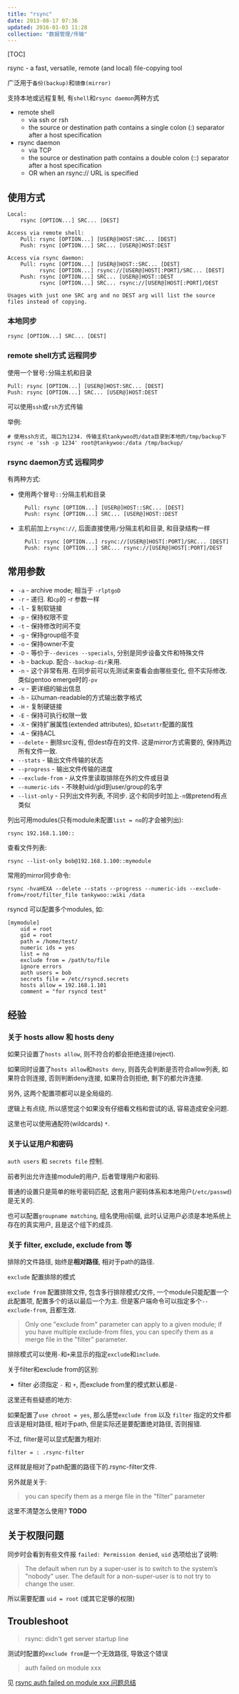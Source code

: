```yaml
---
title: "rsync"
date: 2013-08-17 07:36
updated: 2016-01-03 11:28
collection: "数据管理/传输"
---
```


[TOC]

rsync - a fast, versatile, remote (and local) file-copying tool

广泛用于`备份(backup)`和`镜像(mirror)`

支持本地或远程复制, 有`shell`和`rsync daemon`两种方式

* remote shell
	+ via ssh or rsh
	+ the source or destination path contains a single colon (:) separator after a host specification
* rsync daemon
	+ via TCP
	+ the source or destination path contains a double colon (::) separator after a  host  specification
	+ OR  when  an rsync://  URL  is  specified

## 使用方式 ##

	Local:
		rsync [OPTION...] SRC... [DEST]

	Access via remote shell:
		Pull: rsync [OPTION...] [USER@]HOST:SRC... [DEST]
		Push: rsync [OPTION...] SRC... [USER@]HOST:DEST

	Access via rsync daemon:
		Pull: rsync [OPTION...] [USER@]HOST::SRC... [DEST]
			  rsync [OPTION...] rsync://[USER@]HOST[:PORT]/SRC... [DEST]
		Push: rsync [OPTION...] SRC... [USER@]HOST::DEST
			  rsync [OPTION...] SRC... rsync://[USER@]HOST[:PORT]/DEST

	Usages with just one SRC arg and no DEST arg will list the source files instead of copying.

### 本地同步 ###

	rsync [OPTION...] SRC... [DEST]

### remote shell方式 远程同步 ###

使用一个冒号`:`分隔主机和目录

	Pull: rsync [OPTION...] [USER@]HOST:SRC... [DEST]
	Push: rsync [OPTION...] SRC... [USER@]HOST:DEST

可以使用`ssh`或`rsh`方式传输

举例:

	# 使用ssh方式, 端口为1234. 传输主机tankywoo的/data目录到本地的/tmp/backup下
	rsync -e 'ssh -p 1234' root@tankywoo:/data /tmp/backup/


### rsync daemon方式 远程同步 ###

有两种方式:

* 使用两个冒号`::`分隔主机和目录

		Pull: rsync [OPTION...] [USER@]HOST::SRC... [DEST]
		Push: rsync [OPTION...] SRC... [USER@]HOST::DEST

* 主机前加上`rsync://`, 后面直接使用`/`分隔主机和目录, 和目录结构一样

		Pull: rsync [OPTION...] rsync://[USER@]HOST[:PORT]/SRC... [DEST]
		Push: rsync [OPTION...] SRC... rsync://[USER@]HOST[:PORT]/DEST

## 常用参数 ##

* `-a` - archive mode; 相当于 `-rlptgoD`
* `-r` - 递归. 和`cp`的 -r 参数一样
* `-l` - 复制软链接
* `-p` - 保持权限不变
* `-t` - 保持修改时间不变
* `-g` - 保持group组不变
* `-o` - 保持owner不变
* `-D` - 等价于`--devices --specials`, 分别是同步设备文件和特殊文件
* `-b` - backup. 配合`--backup-dir`来用.
* `-n` - 这个非常有用. 在同步前可以先测试来查看会由哪些变化, 但不实际修改. 类似gentoo emerge时的`-pv`
* `-v` - 更详细的输出信息
* `-h` - 以human-readable的方式输出数字格式
* `-H` - 复制硬链接
* `-E` - 保持可执行权限一致
* `-X` - 保持扩展属性(extended attributes), 如`setattr`配置的属性
* `-A` - 保持ACL
* `--delete` - 删除src没有, 但dest存在的文件. 这是mirror方式需要的, 保持两边所有文件一致.
* `--stats` - 输出文件传输的状态
* `--progress` - 输出文件传输的进度
* `--exclude-from` - 从文件里读取排除在外的文件或目录
* `--numeric-ids` - 不映射uid/gid到user/group的名字
* `--list-only` - 只列出文件列表, 不同步. 这个和同步时加上`-n`做pretend有点类似

列出可用modules(只有module未配置`list = no`的才会被列出):

	rsync 192.168.1.100::

查看文件列表:

	rsync --list-only bob@192.168.1.100::mymodule

常用的mirror同步命令:

	rsync -hvaHEXA --delete --stats --progress --numeric-ids --exclude-from=/root/filter_file tankywoo::wiki /data

rsyncd 可以配置多个modules, 如:

```
[mymodule]
    uid = root
    gid = root
    path = /home/test/
    numeric ids = yes
    list = no
    exclude from = /path/to/file
    ignore errors
    auth users = bob
    secrets file = /etc/rsyncd.secrets
    hosts allow = 192.168.1.101
    comment = "for rsyncd test"
```


## 经验 ##

### 关于 hosts allow 和 hosts deny ##

如果只设置了`hosts allow`, 则不符合的都会拒绝连接(reject).

如果同时设置了`hosts allow`和`hosts deny`, 则首先会判断是否符合allow列表, 如果符合则连接, 否则判断deny连接, 如果符合则拒绝, 剩下的都允许连接.

另外, 这两个配置项都可以是全局级的.

逻辑上有点绕, 所以感觉这个如果没有仔细看文档和尝试的话, 容易造成安全问题.

这里也可以使用通配符(wildcards) `*`.

### 关于认证用户和密码 ###

`auth users` 和 `secrets file` 控制.

前者列出允许连接module的用户, 后者管理用户和密码.

普通的设置只是简单的帐号密码匹配, 这套用户密码体系和本地用户(`/etc/passwd`)是无关的.

也可以配置`groupname matching`, 组名使用`@`前缀, 此时认证用户必须是本地系统上存在的真实用户, 且是这个组下的成员.

### 关于 filter, exclude, exclude from 等 ###

排除的文件路径, 始终是**相对路径**, 相对于path的路径.

`exclude` 配置排除的模式

`exclude from` 配置排除文件, 包含多行排除模式/文件, 一个module只能配置一个此配置项, 配置多个的话以最后一个为主. 但是客户端命令可以指定多个`--exclude-from`, 且都生效.

> Only one "exclude from" parameter can apply to a given module; if you have multiple exclude-from files, you can specify them as a merge file in the "filter" parameter.

排除模式可以使用`-`和`+`来显示的指定`exclude`和`include`.

关于filter和exclude from的区别:

* filter 必须指定 `-` 和 `+`, 而exclude from里的模式默认都是`-`

这里还有些疑惑的地方:

如果配置了`use chroot = yes`, 那么感觉`exclude from` 以及 `filter` 指定的文件都应该是相对路径, 相对于path, 但是实际还是要配置绝对路径, 否则报错.

不过, filter是可以显式配置为相对:

	filter = : .rsync-filter

这样就是相对了path配置的路径下的.rsync-filter文件.

另外就是关于:

> you can specify them as a merge file in the "filter" parameter

这里不清楚怎么使用?  **TODO**

## 关于权限问题 ##

同步时会看到有些文件报 `failed: Permission denied`, `uid` 选项给出了说明:

> The default when run by a super-user is to switch to the system’s "nobody" user.  The default for a non-super-user is to not try to change the user.

所以需要配置 `uid = root` (或其它足够的权限)


## Troubleshoot ##

> rsync: didn't get server startup line

测试时配置的`exclude from`是一个无效路径, 导致这个错误

> auth failed on module xxx

见 [rsync auth failed on module xxx 问题总结](http://blog.tankywoo.com/linux/2013/12/07/rsync-auth-failed-on-module-xxx.html)
